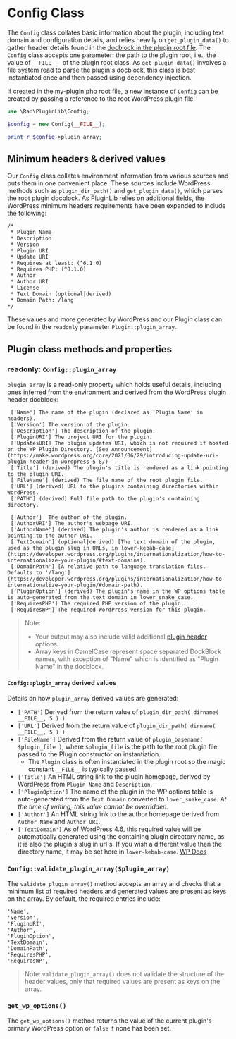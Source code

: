 # Config Class

The `Config` class collates basic information about the plugin, including text domain and configuration details, and relies heavily on `get_plugin_data()` to gather header details found in the [docblock in the plugin root file](https://codex.wordpress.org/File_Header). The `Config` class accepts one parameter: the path to the plugin root, i.e., the value of `__FILE__ ` of the plugin root class.
As `get_plugin_data()` involves a file system read to parse the plugin's docblock, this class is best instantiated once and then passed using dependency injection.

If created in the my-plugin.php root file, a new instance of `Config` can be created by passing a reference to the root WordPress plugin file:

```php
use \Ran\PluginLib\Config;

$config = new Config(__FILE__);

print_r $config->plugin_array;
```

## Minimum headers & derived values

Our `Config` class collates environment information from various sources and puts them in one convenient place. These sources include WordPress methods such as `plugin_dir_path()` and `get_plugin_data()`, which parses the root plugin docblock. As PluginLib relies on additional fields, the WordPress minimum headers requirements have been expanded to include the following:

    /*
     * Plugin Name
     * Description
     * Version
     * Plugin URI
     * Update URI
     * Requires at least: (^6.1.0)
     * Requires PHP: (^8.1.0)
     * Author
     * Author URI
     * License
     * Text Domain (optional|derived)
     * Domain Path: /lang
    */

These values and more generated by WordPress and our Plugin class can be found in the `readonly` parameter `Plugin::plugin_array`.

## Plugin class methods and properties

### readonly: `Config::plugin_array`

`plugin_array` is a read-only property which holds useful details, including ones inferred from the environment and derived from the WordPress plugin header docblock:

     ['Name'] The name of the plugin (declared as 'Plugin Name' in headers).
     ['Version'] The version of the plugin.
     ['Description'] The description of the plugin.
     ['PluginURI'] The project URI for the plugin.
     ['UpdatesURI] The plugin updates URI, which is not required if hosted on the WP Plugin Directory. [See Announcement](https://make.wordpress.org/core/2021/06/29/introducing-update-uri-plugin-header-in-wordpress-5-8/)
     ['Title'] (derived) The plugin's title is rendered as a link pointing to the plugin URI.
     ['FileName'] (derived) The file name of the root plugin file.
     ['URL'] (derived) URL to the plugins containing directories within WordPress.
     ['PATH'] (derived) Full file path to the plugin's containing directory.

     ['Author']  The author of the plugin.
     ['AuthorURI'] The author's webpage URI.
     ['AuthorName'] (derived) The plugin's author is rendered as a link pointing to the author URI.
     ['TextDomain'] (optional|derived) [The text domain of the plugin, used as the plugin slug in URLs, in lower-kebab-case](https://developer.wordpress.org/plugins/internationalization/how-to-internationalize-your-plugin/#text-domains).
     ['DomainPath'] [A relative path to language translation files. Defaults to '/lang'](https://developer.wordpress.org/plugins/internationalization/how-to-internationalize-your-plugin/#domain-path).
     ['PluginOption'] (derived) The plugin's name in the WP options table is auto-generated from the text domain in lower_snake_case.
     ['RequiresPHP'] The required PHP version of the plugin.
     ['RequiresWP'] The required WordPress version for this plugin.

> Note:
>
> -   Your output may also include valid additional [plugin header](https://developer.wordpress.org/plugins/plugin-basics/header-requirements/) options.
> -   Array keys in CamelCase represent space separated DockBlock names, with exception of "Name" which is identified as "Plugin Name" in the docblock.

#### `Config::plugin_array` derived values

Details on how `plugin_array` derived values are generated:

-   `['PATH']` Derived from the return value of `plugin_dir_path( dirname( __FILE__, 5 ) )`
-   `['URL']` Derived from the return value of `plugin_dir_path( dirname( __FILE__, 5 ) )`
-   `['FileName']` Derived from the return value of `plugin_basename( $plugin_file )`, where `$plugin_file` is the path to the root plugin file passed to the Plugin constructor on instantiation.
    -   The `Plugin` class is often instantiated in the plugin root so the magic constant `__FILE__` is typically passed.
-   `['Title']` An HTML string link to the plugin homepage, derived by WordPress from `Plugin Name` and `Description`.
-   `['PluginOption']` The name of the plugin in the WP options table is auto-generated from the `Text Domain` converted to `lower_snake_case`. _At the time of writing, this value cannot be overridden._
-   `['Author']` An HTML string link to the author homepage derived from `Author Name` and `Author URI`.
-   `['TextDomain']` As of WordPress 4.6, this required value will be automatically generated using the containing plugin directory name, as it is also the plugin's slug in url's. If you wish a different value then the directory name, it may be set here in `lower-kebab-case`. [WP Docs](https://developer.wordpress.org/plugins/internationalization/how-to-internationalize-your-plugin/#text-domains)

### `Config::validate_plugin_array($plugin_array)`

The `validate_plugin_array()` method accepts an array and checks that a minimum list of required headers and generated values are present as keys on the array. By default, the required entries include:

    'Name',
    'Version',
    'PluginURI',
    'Author',
    'PluginOption',
    'TextDomain',
    'DomainPath',
    'RequiresPHP',
    'RequiresWP',

> Note: `validate_plugin_array()` does not validate the structure of the header values, only that required values are present as keys on the array.

### `get_wp_options()`

The `get_wp_options()` method returns the value of the current plugin's primary WordPress option or `false` if none has been set.
